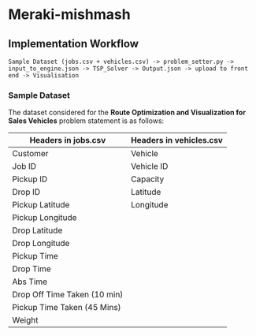 # Meraki-mishmash

## Implementation Workflow
```
Sample Dataset (jobs.csv + vehicles.csv) -> problem_setter.py -> input_to_engine.json -> TSP_Solver -> Output.json -> upload to front end -> Visualisation
```

### Sample Dataset
The dataset considered for the **Route Optimization and Visualization for Sales Vehicles** problem statement is as follows:

| Headers in jobs.csv  | Headers in vehicles.csv |
| ------------- | ------------- |
| Customer  | Vehicle  |
| Job ID  | Vehicle ID  |
| Pickup ID  | Capacity  |
| Drop ID  | Latitude  |
| Pickup Latitude  | Longitude  |
| Pickup Longitude  |   |
| Drop Latitude  |   |
| Drop Longitude  |   |
| Pickup Time  |   |
| Drop Time  |   |
| Abs Time  |   |
| Drop Off Time Taken (10 min)  |   |
| Pickup Time Taken (45 Mins)  |   |
| Weight  |   |
